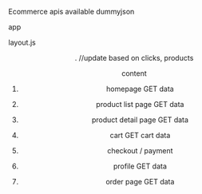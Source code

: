 

Ecommerce
apis available dummyjson


app

layout.js
<header>
<content> . //update based on clicks, products
<footer>


content
1. homepage
GET data

2. product list page
GET data

3. product detail page
GET data

4. cart
GET cart data

5. checkout / payment


6. profile
GET data

7. order page 
GET data